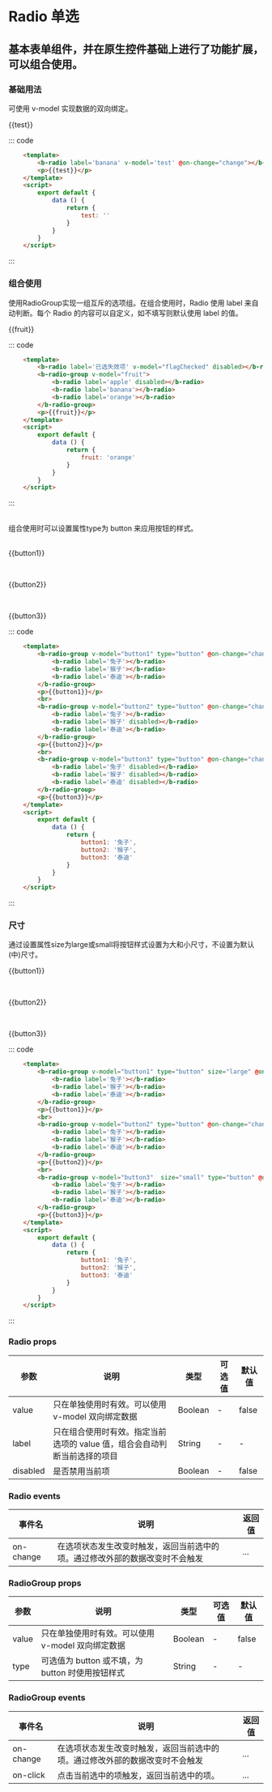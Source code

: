 <script>
  export default {
      data () {
        return {
          test: false,
          flagChecked: true,
          fruit: 'orange',
          button1: '兔子',
          button2: '猴子',
          button3: '泰迪'
        }
      },
      methods: {
          change(data){
              console.log('change',data)
          },
          changeGroup(data){
            console.log('changegroup',data)
          },
          handleClick(data){
            console.log('clickValue',data)
          }
      }
  }
</script>

# Radio 单选
基本表单组件，并在原生控件基础上进行了功能扩展，可以组合使用。
-----
### 基础用法
可使用 v-model 实现数据的双向绑定。<br/>
<div class="example">
    <div class="example-box">
        <div>
            <b-radio label='banana' v-model='test' @on-change="change"></b-radio>
            <p>{{test}}</p>
        </div>
    </div>
</div>

::: code
```html
    <template>
        <b-radio label='banana' v-model='test' @on-change="change"></b-radio>
        <p>{{test}}</p>
    </template>
    <script>
        export default {
            data () {
                return {
                    test: ''
                }
            }
        }
    </script>
```
:::

### 组合使用
使用RadioGroup实现一组互斥的选项组。在组合使用时，Radio 使用 label 来自动判断。每个 Radio 的内容可以自定义，如不填写则默认使用 label 的值。<br/>
<div class="example">
    <div class="example-box">
        <div>
            <b-radio label='已选失效项' v-model="flagChecked" disabled></b-radio>
            <b-radio-group v-model="fruit">
                <b-radio label='apple' disabled></b-radio>
                <b-radio label='banana'></b-radio>
                <b-radio label='orange'></b-radio>
            </b-radio-group>
            <p>{{fruit}}</p>
        </div>
    </div>
</div>

::: code
```html
    <template>
        <b-radio label='已选失效项' v-model="flagChecked" disabled></b-radio>
        <b-radio-group v-model="fruit">
            <b-radio label='apple' disabled></b-radio>
            <b-radio label='banana'></b-radio>
            <b-radio label='orange'></b-radio>
        </b-radio-group>
        <p>{{fruit}}</p>
    </template>
    <script>
        export default {
            data () {
                return {
                    fruit: 'orange'
                }
            }
        }
    </script>
```
:::

<br/>
组合使用时可以设置属性type为 button 来应用按钮的样式。
<br/>
<br/>
<div class="example">
    <div class="example-box">
        <div>
            <b-radio-group v-model="button1" type="button" @on-change="changeGroup">
                <b-radio label='兔子'></b-radio>
                <b-radio label='猴子'></b-radio>
                <b-radio label='泰迪'></b-radio>
            </b-radio-group>
            <p>{{button1}}</p>
            <br>
            <b-radio-group v-model="button2" type="button" @on-change="changeGroup">
                <b-radio label='兔子'></b-radio>
                <b-radio label='猴子' disabled></b-radio>
                <b-radio label='泰迪'></b-radio>
            </b-radio-group>
            <p>{{button2}}</p>
            <br>
            <b-radio-group v-model="button3" type="button" @on-change="changeGroup">
                <b-radio label='兔子' disabled></b-radio>
                <b-radio label='猴子' disabled></b-radio>
                <b-radio label='泰迪' disabled></b-radio>
            </b-radio-group>
            <p>{{button3}}</p>
        </div>
    </div>
</div>

::: code
```html
    <template>
        <b-radio-group v-model="button1" type="button" @on-change="changeGroup">
            <b-radio label='兔子'></b-radio>
            <b-radio label='猴子'></b-radio>
            <b-radio label='泰迪'></b-radio>
        </b-radio-group>
        <p>{{button1}}</p>
        <br>
        <b-radio-group v-model="button2" type="button" @on-change="changeGroup">
            <b-radio label='兔子'></b-radio>
            <b-radio label='猴子' disabled></b-radio>
            <b-radio label='泰迪'></b-radio>
        </b-radio-group>
        <p>{{button2}}</p>
        <br>
        <b-radio-group v-model="button3" type="button" @on-change="changeGroup">
            <b-radio label='兔子' disabled></b-radio>
            <b-radio label='猴子' disabled></b-radio>
            <b-radio label='泰迪' disabled></b-radio>
        </b-radio-group>
        <p>{{button3}}</p>
    </template>
    <script>
        export default {
            data () {
                return {
                    button1: '兔子',
                    button2: '猴子',
                    button3: '泰迪'
                }
            }
        }
    </script>
```
:::

### 尺寸
通过设置属性size为large或small将按钮样式设置为大和小尺寸，不设置为默认(中)尺寸。<br/>
<div class="example">
    <div class="example-box">
        <div>
            <b-radio-group v-model="button1" type="button" size="large" @on-change="changeGroup">
                <b-radio label='兔子'></b-radio>
                <b-radio label='猴子'></b-radio>
                <b-radio label='泰迪'></b-radio>
            </b-radio-group>
            <p>{{button1}}</p>
            <br>
            <b-radio-group v-model="button2" type="button" @on-change="changeGroup">
                <b-radio label='兔子'></b-radio>
                <b-radio label='猴子'></b-radio>
                <b-radio label='泰迪'></b-radio>
            </b-radio-group>
            <p>{{button2}}</p>
            <br>
            <b-radio-group v-model="button3"  size="small" type="button" @on-change="changeGroup" @on-click="handleClick">
                <b-radio label='兔子'></b-radio>
                <b-radio label='猴子'></b-radio>
                <b-radio label='泰迪'></b-radio>
            </b-radio-group>
            <p>{{button3}}</p>
        </div>
    </div>
</div>

::: code
```html
    <template>
        <b-radio-group v-model="button1" type="button" size="large" @on-change="changeGroup">
            <b-radio label='兔子'></b-radio>
            <b-radio label='猴子'></b-radio>
            <b-radio label='泰迪'></b-radio>
        </b-radio-group>
        <p>{{button1}}</p>
        <br>
        <b-radio-group v-model="button2" type="button" @on-change="changeGroup">
            <b-radio label='兔子'></b-radio>
            <b-radio label='猴子'></b-radio>
            <b-radio label='泰迪'></b-radio>
        </b-radio-group>
        <p>{{button2}}</p>
        <br>
        <b-radio-group v-model="button3"  size="small" type="button" @on-change="changeGroup" @on-click="handleClick">
            <b-radio label='兔子'></b-radio>
            <b-radio label='猴子'></b-radio>
            <b-radio label='泰迪'></b-radio>
        </b-radio-group>
        <p>{{button3}}</p>
    </template>
    <script>
        export default {
            data () {
                return {
                    button1: '兔子',
                    button2: '猴子',
                    button3: '泰迪'
                }
            }
        }
    </script>
```
:::

### Radio props
| 参数      | 说明    | 类型      | 可选值       | 默认值   |
|---------- |-------- |---------- |-------------  |-------- |
| value     |  只在单独使用时有效。可以使用 v-model 双向绑定数据   | Boolean  |  -    |    false   |
| label     |  只在组合使用时有效。指定当前选项的 value 值，组合会自动判断当前选择的项目   | String    |  -|     -  |
| disabled     | 是否禁用当前项	   | Boolean    |  -  |     false  |


### Radio events
| 事件名	      | 说明	    | 返回值 |
|---------- |-------- |---------- |
| on-change     |  在选项状态发生改变时触发，返回当前选中的项。通过修改外部的数据改变时不会触发   |  ...  |


### RadioGroup props
| 参数      | 说明    | 类型      | 可选值       | 默认值   |
|---------- |-------- |---------- |-------------  |-------- |
| value     |  只在单独使用时有效。可以使用 v-model 双向绑定数据   | Boolean  |  -    |    false   |
| type     |  可选值为 button 或不填，为 button 时使用按钮样式   | String    |  -|     -  |

### RadioGroup events
| 事件名	      | 说明	    | 返回值 |
|---------- |-------- |---------- |
| on-change     |  在选项状态发生改变时触发，返回当前选中的项。通过修改外部的数据改变时不会触发   |  ...  |
| on-click     |  点击当前选中的项触发，返回当前选中的项。   |  ...  |

